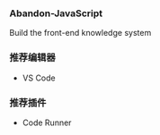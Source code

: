 ### Abandon-JavaScript

Build the front-end knowledge system

### 推荐编辑器

-   VS Code

### 推荐插件

-   Code Runner
